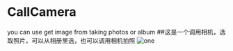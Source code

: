 # CallCamera
 you can use get image from taking photos or album
##这是一个调用相机，选取照片，可以从相册里选，也可以调用相机拍照
![one](http://github.com/andi911/CallCamera/image/one.png)
